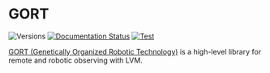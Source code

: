 # GORT

![Versions](https://img.shields.io/badge/python->3.11-blue)
[![Documentation Status](https://readthedocs.org/projects/lvmgort/badge/?version=latest)](https://lvmgort.readthedocs.io/en/latest/)
[![Test](https://github.com/sdss/lvmgort/actions/workflows/test.yml/badge.svg)](https://github.com/sdss/lvmgort/actions/workflows/test.yml)
<!-- [![codecov](https://codecov.io/gh/sdss/lvmgort/branch/main/graph/badge.svg)](https://codecov.io/gh/sdss/lvmgort) -->

[GORT (Genetically Organized Robotic Technology)](https://en.wikipedia.org/wiki/Gort_(The_Day_the_Earth_Stood_Still)) is a high-level library for remote and robotic observing with LVM.
